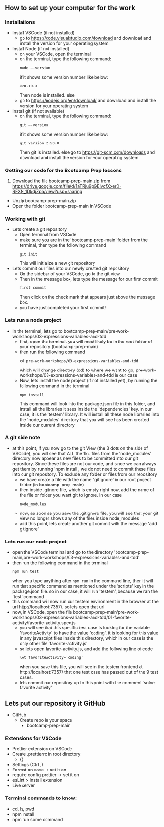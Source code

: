 ## How to set up your computer for the work

### Installations

- Install VSCode (if not installed)
  - go to https://code.visualstudio.com/download and download and install the version for your operating system
- Install Node (if not installed)
  - on your VSCode, open the terminal
  - on the terminal, type the following command:
    ```
    node —-version
    ```
    if it shows some version number like below:
    ```
    v20.19.3
    ```
    Then node is installed. else
  - go to https://nodejs.org/en/download/ and download and install the version for your operating system
- Install git (if not available)
  - on the terminal, type the following command:
    ```
    git —-version
    ```
    if it shows some version number like below:
    ```
    git version 2.50.0
    ```
    Then git is installed. else go to https://git-scm.com/downloads and download and install the version for your operating system

### Getting our code for the Bootcamp Prep lessons

1. Download the file bootcamp-prep-main.zip from https://drive.google.com/file/d/1aTRju9pGEivcfXxerD-RFXN_1DkdjZpa/view?usp=sharing

- Unzip bootcamp-prep-main.zip
- Open the folder bootcamp-prep-main in VSCode

### Working with git

- Lets create a git repository
  - Open terminal from VSCode
  - make sure you are in the 'bootcamp-prep-main' folder from the terminal, then type the following command
    ```
    git init
    ```
    This will initialize a new git repository
- Lets commit our files into our newly created git repository
  - On the sidebar of your VSCode, go to the git view
  - Then in the message box, lets type the message for our first commit
    ```
    first commit
    ```
    Then click on the check mark that appears just above the message box.
  - you have just completed your first commit!

### Lets run a node project

- In the terminal, lets go to bootcamp-prep-main/pre-work-workshops/03-expressions-variables-and-tdd
  - first, open the terminal. you will most likely be in the root folder of your repository (bootcamp-prep-main)
  - then run the following command
    ```
    cd pre-work-workshops/03-expressions-variables-and-tdd
    ```
    which will change directory (cd) to where we want to go, pre-work-workshops/03-expressions-variables-and-tdd in our case
  - Now, lets install the node project (if not installed yet), by running the following command in the terminal
    ```
    npm install
    ```
    This command will look into the package.json file in this folder, and install all the libraries it sees inside the 'dependencies' key. in our case, it is the 'testem' library. It will install all these node libraries into the 'node_modules' directory that you will see has been created inside our current directory

### A git side note

- at this point, if you now go to the git View (the 3 dots on the side of VSCode), you will see that ALL the 1k+ files from the 'node_modules' directory now appear as new files to be committed into our git repository. Since these files are not our code, and since we can always get them by running 'npm install', we do not need to commit these files into our git repository. To exclude any folder or files from our repository
  - we have create a file with the name '.gitignore' in our root project folder (in bootcamp-prep-main)
  - then inside .gitnore file, which is empty right now, add the name of the file or folder you want git to ignore. In our case
    ```
    node_modules
    ```
  - now, as soon as you save the .gitignore file, you will see that your git view no longer shows any of the files inside node_modules
  - add this point, lets create another git commit with the message 'add gitignore'

### Lets run our node project

- open the VSCode terminal and go to the directory 'bootcamp-prep-main/pre-work-workshops/03-expressions-variables-and-tdd'
- then run the following command in the terminal
  ```
  npm run test
  ```
  when you type anything after `npm run` in the command line, then it will run that specific command as mentioned under the 'scripts' key in the package.json file. so in our case, it will run 'testem', because we ran the 'test' command
- this command will now run our testem environment in the browser at the url http://localhost:7357/. so lets open that url
- now, in VSCode, open the file bootcamp-prep-main/pre-work-workshops/03-expressions-variables-and-tdd/01-favorite-activity/favorite-activity.spec.js
  - you will see that this specific test case is looking for the variable 'favoriteActivity' to have the value 'coding'. it is looking for this value in any javascript files inside this directory, which in our case is the only other file 'favorite-activity.js'
  - so lets open favorite-activity.js, and add the following line of code
    ```
    let favoriteActivity='coding'
    ```
    when you save this file, you will see in the testem frontend at http://localhost:7357/ that one test case has passed out of the 9 test cases.
  - lets commit our repository up to this point with the comment 'solve favorite activity'

## Lets put our repository it GitHub

- GitHub
  - Create repo in your space
    - bootcamp-prep-main

### Extensions for VSCode

- Prettier extension on VSCode
- Create .prettierrc in root directory
  - {}
- Settings (Ctrl ,)
- Format on save -> set it on
- require config prettier -> set it on
- esLint > install extension
- Live server

### Terminal commands to know:

- cd, ls, pwd
- npm install
- npm run some command
